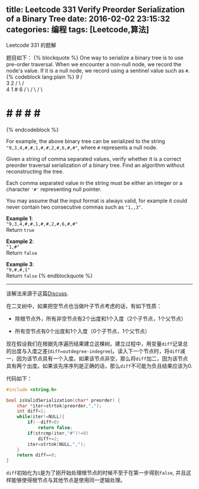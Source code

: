 title: Leetcode 331 Verify Preorder Serialization of a Binary Tree
date: 2016-02-02 23:15:32
categories: 编程
tags: [Leetcode,算法]
---
Leetcode 331 的题解
<!-- more -->
题目如下：
{% blockquote %}
One way to serialize a binary tree is to use pre-order traversal. When we encounter a non-null node, we record the node's value. If it is a null node, we record using a sentinel value such as `#`.
{% codeblock lang:plain %}
     _9_
    /   \
   3     2
  / \   / \
 4   1  #  6
/ \ / \   / \
# # # #   # #
{% endcodeblock %}

For example, the above binary tree can be serialized to the string <code>"9,3,4,#,#,1,#,#,2,#,6,#,#"</code>, where <code>#</code> represents a null node.

Given a string of comma separated values, verify whether it is a correct preorder traversal serialization of a binary tree. Find an algorithm without reconstructing the tree.

Each comma separated value in the string must be either an integer or a character `'#'` representing null pointer.

You may assume that the input format is always valid, for example it could never contain two consecutive commas such as `"1,,3"`.

**Example 1**:<br/>
`"9,3,4,#,#,1,#,#,2,#,6,#,#"`<br/>
Return `true`

**Example 2**:<br/>
`"1,#"`<br/>
Return `false`

**Example 3**:<br/>
`"9,#,#,1"`<br/>
Return `false`
{% endblockquote %}
******

该解法来源于这篇[Discuss](https://leetcode.com/discuss/83824/7-lines-easy-java-solution).

在二叉树中，如果把空节点也当做叶子节点考虑的话，有如下性质：

* 除根节点外，所有非空节点有2个出度和1个入度（2个子节点，1个父节点）

* 所有空节点有0个出度和1个入度（0个子节点，1个父节点）

现在假设我们在根据先序遍历结果建立这棵树。建立过程中，用变量`diff`记录总的出度与入度之差(`diff=outdegree-indegree`)。读入下一个节点时，将`diff`减一，因为该节点具有一个入度。如果该节点非空，那么将`diff`加二，因为该节点具有两个出度。如果该先序序列是正确的话，那么`diff`不可能为负且结果应该为0.

代码如下：

```C
#include <string.h>

bool isValidSerialization(char* preorder) {
    char *iter=strtok(preorder,",");
    int diff=1;
    while(iter!=NULL){
        if(--diff<0)
            return false;
        if(strcmp(iter,"#")!=0)
            diff+=2;
        iter=strtok(NULL,",");
    }
    return diff==0;
}
```

`diff`初始化为`1`是为了刚开始处理根节点的时候不至于在第一步得到`false`, 并且这样能够使得根节点与其他节点是使用同一逻辑处理。
